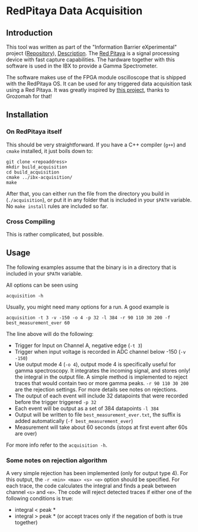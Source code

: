 # RedPitaya Data Acquisition

## Introduction

This tool was written as part of the "Information Barrier eXperimental" project ([Repository](https://github.com/nuclearfutureslab/ibx)), [Description](https://nuclearfutures.princeton.edu/projects/ibx/). The [Red Pitaya](https://redpitaya.com/) is a signal processing device with fast capture capabilities. The hardware together with this software is used in the IBX to provide a Gamma Spectrometer.

The software makes use of the FPGA module oscilloscope that is shipped with the RedPitaya OS. It can be used for any triggered data acquisition task using a Red Pitaya. It was greatly inspired by [this project](https://github.com/Grozomah/trigger), thanks to Grozomah for that!

## Installation

### On RedPitaya itself

This should be very straightforward. If you have a C++ compiler (`g++`) and `cmake` installed, it just boils down to:
```
git clone <repoaddress>
mkdir build_acquisition
cd build_acquisition
cmake ../ibx-acquisition/
make
```

After that, you can either run the file from the directory you build in (`./acquisition`), or put it in any folder that is included in your `$PATH` variable. No `make install` rules are included so far.

### Cross Compiling

This is rather complicated, but possible.

## Usage

The following examples assume that the binary is in a directory that is included in your `$PATH` variable. 

All options can be seen using

```
acquisition -h
```

Usually, you might need many options for a run. A good example is
```
acquisition -t 3 -v -150 -o 4 -p 32 -l 384 -r 90 110 30 200 -f best_measurement_ever 60
```

The line above will do the following:
- Trigger for Input on Channel A, negative edge (`-t 3`)
- Trigger when input voltage is recorded in ADC channel below -150 (`-v -150`)
- Use output mode 4 (`-o 4`), output mode 4 is specifically useful for gamma spectroscopy. It integrates the incoming signal, and stores only! the integral in the output file. A simple method is implemented to reject traces that would contain two or more gamma peaks. `-r 90 110 30 200` are the rejection settings. For more details see notes on rejections.
- The output of each event will include 32 datapoints that were recorded before the trigger triggered `-p 32`
- Each event will be output as a set of 384 datapoints `-l 384`
- Output will be written to file `best_measurement_ever.txt`, the suffix is added automatically (`-f best_measurement_ever`)
- Measurement will take about 60 seconds (stops at first event after 60s are over)



For more info refer to the `acquisition -h`.

### Some notes on rejection algorithm

A very simple rejection has been implemented (only for output type 4). For this output, the `-r <min> <max> <s> <e>` option should be specified. For each trace, the code calculates the integral and finds a peak between channel `<s>` and `<e>`.
The code will reject detected traces if either one of the following conditions is true:
- integral < peak * <min>
- integral > peak * <max>
(or accept traces only if the negation of both is true together)

